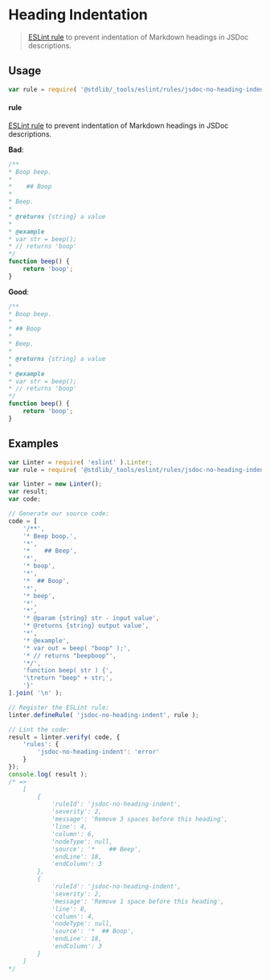 # Heading Indentation

> [ESLint rule][eslint-rules] to prevent indentation of Markdown headings in JSDoc descriptions.

<section class="intro">

</section>

<!-- /.intro -->

<section class="usage">

## Usage

```javascript
var rule = require( '@stdlib/_tools/eslint/rules/jsdoc-no-heading-indent' );
```

#### rule

[ESLint rule][eslint-rules] to prevent indentation of Markdown headings in JSDoc descriptions.

**Bad**:

<!-- eslint-disable stdlib/jsdoc-no-heading-indent, stdlib/jsdoc-markdown-remark -->

```javascript
/**
* Boop beep.
*
*    ## Boop
*
* Beep.
*
* @returns {string} a value
*
* @example
* var str = beep();
* // returns 'boop'
*/
function beep() {
    return 'boop';
}
```

**Good**:

```javascript
/**
* Boop beep.
*
* ## Boop
*
* Beep.
*
* @returns {string} a value
*
* @example
* var str = beep();
* // returns 'boop'
*/
function beep() {
    return 'boop';
}
```

</section>

<!-- /.usage -->

<section class="examples">

## Examples

<!-- eslint no-undef: "error" -->

```javascript
var Linter = require( 'eslint' ).Linter;
var rule = require( '@stdlib/_tools/eslint/rules/jsdoc-no-heading-indent' );

var linter = new Linter();
var result;
var code;

// Generate our source code:
code = [
    '/**',
    '* Beep boop.',
    '*',
    '*    ## Beep',
    '*',
    '* boop',
    '*',
    '*  ## Boop',
    '*',
    '* beep',
    '*',
    '*',
    '* @param {string} str - input value',
    '* @returns {string} output value',
    '*',
    '* @example',
    '* var out = beep( "boop" );',
    '* // returns "beepboop"',
    '*/',
    'function beep( str ) {',
    '\treturn "beep" + str;',
    '}'
].join( '\n' );

// Register the ESLint rule:
linter.defineRule( 'jsdoc-no-heading-indent', rule );

// Lint the code:
result = linter.verify( code, {
    'rules': {
        'jsdoc-no-heading-indent': 'error'
    }
});
console.log( result );
/* =>
    [
        {
            'ruleId': 'jsdoc-no-heading-indent',
            'severity': 2,
            'message': 'Remove 3 spaces before this heading',
            'line': 4,
            'column': 6,
            'nodeType': null,
            'source': '*    ## Beep',
            'endLine': 18,
            'endColumn': 3
        },
        {
            'ruleId': 'jsdoc-no-heading-indent',
            'severity': 2,
            'message': 'Remove 1 space before this heading',
            'line': 8,
            'column': 4,
            'nodeType': null,
            'source': '*  ## Boop',
            'endLine': 18,
            'endColumn': 3
        }
    ]
*/
```

</section>

<!-- /.examples -->

<section class="links">

[eslint-rules]: https://eslint.org/docs/developer-guide/working-with-rules

</section>

<!-- /.links -->
